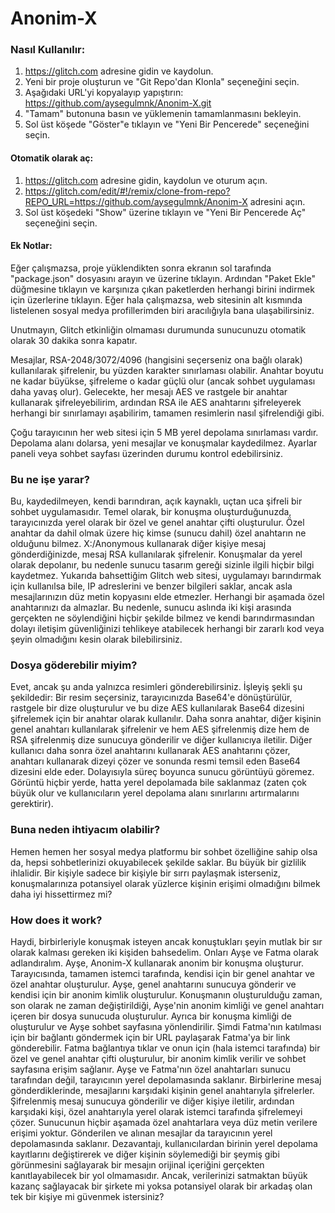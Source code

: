 # Anonim-X

### Nasıl Kullanılır:

1. https://glitch.com adresine gidin ve kaydolun.
2. Yeni bir proje oluşturun ve "Git Repo'dan Klonla" seçeneğini seçin.
3. Aşağıdaki URL'yi kopyalayıp yapıştırın: https://github.com/aysegulmnk/Anonim-X.git
4. "Tamam" butonuna basın ve yüklemenin tamamlanmasını bekleyin.
5. Sol üst köşede "Göster"e tıklayın ve "Yeni Bir Pencerede" seçeneğini seçin.

#### Otomatik olarak aç:
1. https://glitch.com adresine gidin, kaydolun ve oturum açın.
2. https://glitch.com/edit/#!/remix/clone-from-repo?REPO_URL=https://github.com/aysegulmnk/Anonim-X adresini açın.
3. Sol üst köşedeki "Show" üzerine tıklayın ve "Yeni Bir Pencerede Aç" seçeneğini seçin.



#### Ek Notlar:

Eğer çalışmazsa, proje yüklendikten sonra ekranın sol tarafında "package.json" dosyasını arayın ve üzerine tıklayın. Ardından "Paket Ekle" düğmesine tıklayın ve karşınıza çıkan paketlerden herhangi birini indirmek için üzerlerine tıklayın. Eğer hala çalışmazsa, web sitesinin alt kısmında listelenen sosyal medya profillerimden biri aracılığıyla bana ulaşabilirsiniz.

Unutmayın, Glitch etkinliğin olmaması durumunda sunucunuzu otomatik olarak 30 dakika sonra kapatır.

Mesajlar, RSA-2048/3072/4096 (hangisini seçerseniz ona bağlı olarak) kullanılarak şifrelenir, bu yüzden karakter sınırlaması olabilir. Anahtar boyutu ne kadar büyükse, şifreleme o kadar güçlü olur (ancak sohbet uygulaması daha yavaş olur). Gelecekte, her mesajı AES ve rastgele bir anahtar kullanarak şifreleyebilirim, ardından RSA ile AES anahtarını şifreleyerek herhangi bir sınırlamayı aşabilirim, tamamen resimlerin nasıl şifrelendiği gibi.

Çoğu tarayıcının her web sitesi için 5 MB yerel depolama sınırlaması vardır. Depolama alanı dolarsa, yeni mesajlar ve konuşmalar kaydedilmez. Ayarlar paneli veya sohbet sayfası üzerinden durumu kontrol edebilirsiniz.

### Bu ne işe yarar?

Bu, kaydedilmeyen, kendi barındıran, açık kaynaklı, uçtan uca şifreli bir sohbet uygulamasıdır. Temel olarak, bir konuşma oluşturduğunuzda, tarayıcınızda yerel olarak bir özel ve genel anahtar çifti oluşturulur. Özel anahtar da dahil olmak üzere hiç kimse (sunucu dahil) özel anahtarın ne olduğunu bilmez. X:/Anonymous kullanarak diğer kişiye mesaj gönderdiğinizde, mesaj RSA kullanılarak şifrelenir. Konuşmalar da yerel olarak depolanır, bu nedenle sunucu tasarım gereği sizinle ilgili hiçbir bilgi kaydetmez. Yukarıda bahsettiğim Glitch web sitesi, uygulamayı barındırmak için kullanılsa bile, IP adreslerini ve benzer bilgileri saklar, ancak asla mesajlarınızın düz metin kopyasını elde etmezler. Herhangi bir aşamada özel anahtarınızı da almazlar. Bu nedenle, sunucu aslında iki kişi arasında gerçekten ne söylendiğini hiçbir şekilde bilmez ve kendi barındırmasından dolayı iletişim güvenliğinizi tehlikeye atabilecek herhangi bir zararlı kod veya şeyin olmadığını kesin olarak bilebilirsiniz.

### Dosya göderebilir miyim?

Evet, ancak şu anda yalnızca resimleri gönderebilirsiniz. İşleyiş şekli şu şekildedir: Bir resim seçersiniz, tarayıcınızda Base64'e dönüştürülür, rastgele bir dize oluşturulur ve bu dize AES kullanılarak Base64 dizesini şifrelemek için bir anahtar olarak kullanılır. Daha sonra anahtar, diğer kişinin genel anahtarı kullanılarak şifrelenir ve hem AES şifrelenmiş dize hem de RSA şifrelenmiş dize sunucuya gönderilir ve diğer kullanıcıya iletilir. Diğer kullanıcı daha sonra özel anahtarını kullanarak AES anahtarını çözer, anahtarı kullanarak dizeyi çözer ve sonunda resmi temsil eden Base64 dizesini elde eder. Dolayısıyla süreç boyunca sunucu görüntüyü göremez. Görüntü hiçbir yerde, hatta yerel depolamada bile saklanmaz (zaten çok büyük olur ve kullanıcıların yerel depolama alanı sınırlarını artırmalarını gerektirir).

### Buna neden ihtiyacım olabilir?

Hemen hemen her sosyal medya platformu bir sohbet özelliğine sahip olsa da, hepsi sohbetlerinizi okuyabilecek şekilde saklar. Bu büyük bir gizlilik ihlalidir. Bir kişiyle sadece bir kişiyle bir sırrı paylaşmak isterseniz, konuşmalarınıza potansiyel olarak yüzlerce kişinin erişimi olmadığını bilmek daha iyi hissettirmez mi?

### How does it work?

Haydi, birbirleriyle konuşmak isteyen ancak konuştukları şeyin mutlak bir sır olarak kalması gereken iki kişiden bahsedelim. Onları Ayşe ve Fatma olarak adlandıralım. Ayşe, Anonim-X kullanarak anonim bir konuşma oluşturur. Tarayıcısında, tamamen istemci tarafında, kendisi için bir genel anahtar ve özel anahtar oluşturulur. Ayşe, genel anahtarını sunucuya gönderir ve kendisi için bir anonim kimlik oluşturulur. Konuşmanın oluşturulduğu zaman, son olarak ne zaman değiştirildiği, Ayşe'nin anonim kimliği ve genel anahtarı içeren bir dosya sunucuda oluşturulur. Ayrıca bir konuşma kimliği de oluşturulur ve Ayşe sohbet sayfasına yönlendirilir. Şimdi Fatma'nın katılması için bir bağlantı göndermek için bir URL paylaşarak Fatma'ya bir link gönderebilir. Fatma bağlantıya tıklar ve onun için (hala istemci tarafında) bir özel ve genel anahtar çifti oluşturulur, bir anonim kimlik verilir ve sohbet sayfasına erişim sağlanır. Ayşe ve Fatma'nın özel anahtarları sunucu tarafından değil, tarayıcının yerel depolamasında saklanır. Birbirlerine mesaj gönderdiklerinde, mesajlarını karşıdaki kişinin genel anahtarıyla şifrelerler. Şifrelenmiş mesaj sunucuya gönderilir ve diğer kişiye iletilir, ardından karşıdaki kişi, özel anahtarıyla yerel olarak istemci tarafında şifrelemeyi çözer. Sunucunun hiçbir aşamada özel anahtarlara veya düz metin verilere erişimi yoktur. Gönderilen ve alınan mesajlar da tarayıcının yerel depolamasında saklanır. Dezavantajı, kullanıcılardan birinin yerel depolama kayıtlarını değiştirerek ve diğer kişinin söylemediği bir şeymiş gibi görünmesini sağlayarak bir mesajın orijinal içeriğini gerçekten kanıtlayabilecek bir yol olmamasıdır. Ancak, verilerinizi satmaktan büyük kazanç sağlayacak bir şirkete mi yoksa potansiyel olarak bir arkadaş olan tek bir kişiye mi güvenmek istersiniz?

